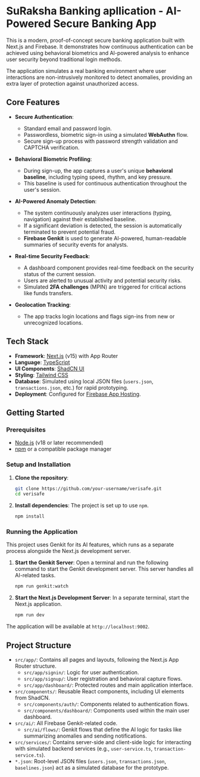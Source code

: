 # SuRaksha Banking apllication - AI-Powered Secure Banking App

This is a modern, proof-of-concept secure banking application built with Next.js and Firebase. It demonstrates how continuous authentication can be achieved using behavioral biometrics and AI-powered analysis to enhance user security beyond traditional login methods.

The application simulates a real banking environment where user interactions are non-intrusively monitored to detect anomalies, providing an extra layer of protection against unauthorized access.



## Core Features

-   **Secure Authentication**:
    -   Standard email and password login.
    -   Passwordless, biometric sign-in using a simulated **WebAuthn** flow.
    -   Secure sign-up process with password strength validation and CAPTCHA verification.

-   **Behavioral Biometric Profiling**:
    -   During sign-up, the app captures a user's unique **behavioral baseline**, including typing speed, rhythm, and key pressure.
    -   This baseline is used for continuous authentication throughout the user's session.

-   **AI-Powered Anomaly Detection**:
    -   The system continuously analyzes user interactions (typing, navigation) against their established baseline.
    -   If a significant deviation is detected, the session is automatically terminated to prevent potential fraud.
    -   **Firebase Genkit** is used to generate AI-powered, human-readable summaries of security events for analysts.

-   **Real-time Security Feedback**:
    -   A dashboard component provides real-time feedback on the security status of the current session.
    -   Users are alerted to unusual activity and potential security risks.
    -   Simulated **2FA challenges** (MPIN) are triggered for critical actions like funds transfers.

-   **Geolocation Tracking**:
    -   The app tracks login locations and flags sign-ins from new or unrecognized locations.

## Tech Stack

-   **Framework**: [Next.js](https://nextjs.org/) (v15) with App Router
-   **Language**: [TypeScript](https://www.typescriptlang.org/)
-   **UI Components**: [ShadCN UI](https://ui.shadcn.com/)
-   **Styling**: [Tailwind CSS](https://tailwindcss.com/)
-   **Database**: Simulated using local JSON files (`users.json`, `transactions.json`, etc.) for rapid prototyping.
-   **Deployment**: Configured for [Firebase App Hosting](https://firebase.google.com/docs/app-hosting).

## Getting Started

### Prerequisites

-   [Node.js](https://nodejs.org/) (v18 or later recommended)
-   [npm](https://www.npmjs.com/) or a compatible package manager

### Setup and Installation

1.  **Clone the repository**:
    ```bash
    git clone https://github.com/your-username/verisafe.git
    cd verisafe
    ```

2.  **Install dependencies**:
    The project is set up to use `npm`.
    ```bash
    npm install
    ```

### Running the Application

This project uses Genkit for its AI features, which runs as a separate process alongside the Next.js development server.

1.  **Start the Genkit Server**:
    Open a terminal and run the following command to start the Genkit development server. This server handles all AI-related tasks.
    ```bash
    npm run genkit:watch
    ```

2.  **Start the Next.js Development Server**:
    In a separate terminal, start the Next.js application.
    ```bash
    npm run dev
    ```

The application will be available at `http://localhost:9002`.

## Project Structure

-   `src/app/`: Contains all pages and layouts, following the Next.js App Router structure.
    -   `src/app/signin/`: Logic for user authentication.
    -   `src/app/signup/`: User registration and behavioral capture flows.
    -   `src/app/dashboard/`: Protected routes and main application interface.
-   `src/components/`: Reusable React components, including UI elements from ShadCN.
    -   `src/components/auth/`: Components related to authentication flows.
    -   `src/components/dashboard/`: Components used within the main user dashboard.
-   `src/ai/`: All Firebase Genkit-related code.
    -   `src/ai/flows/`: Genkit flows that define the AI logic for tasks like summarizing anomalies and sending notifications.
-   `src/services/`: Contains server-side and client-side logic for interacting with simulated backend services (e.g., `user-service.ts`, `transaction-service.ts`).
-   `*.json`: Root-level JSON files (`users.json`, `transactions.json`, `baselines.json`) act as a simulated database for the prototype.
